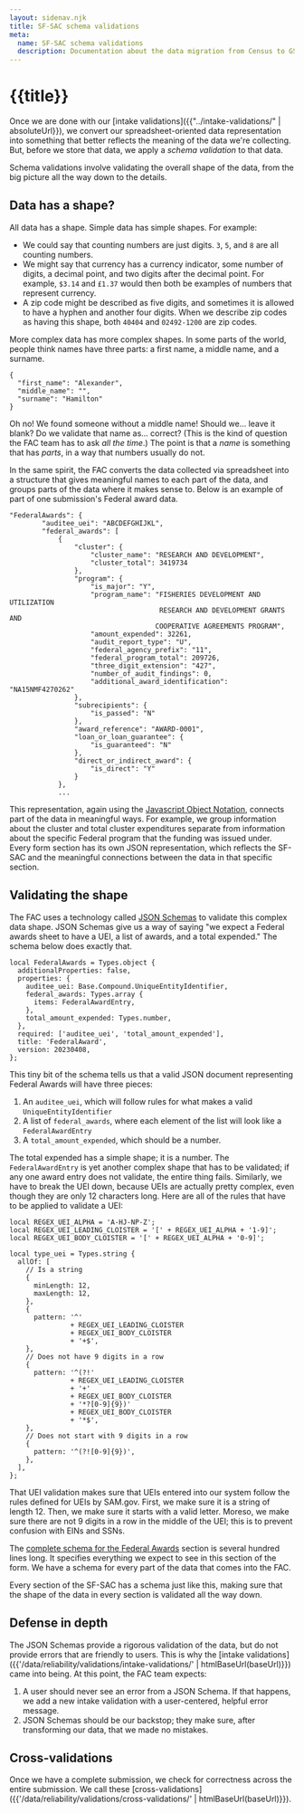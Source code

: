 ```yaml
---
layout: sidenav.njk
title: SF-SAC schema validations
meta:
  name: SF-SAC schema validations
  description: Documentation about the data migration from Census to GSA.
---
```


# {{title}}

Once we are done with our [intake validations]({{"../intake-validations/" | absoluteUrl}}), we convert our spreadsheet-oriented data representation into something that better reflects the meaning of the data we're collecting. But, before we store that data, we apply a *schema validation* to that data.

Schema validations involve validating the overall shape of the data, from the big picture all the way down to the details.

## Data has a shape?

All data has a shape. Simple data has simple shapes. For example:

* We could say that counting numbers are just digits. `3`, `5`, and `8` are all counting numbers.
* We might say that currency has a currency indicator, some number of digits, a decimal point, and two digits after the decimal point. For example, `$3.14` and <code>&pound;1.37</code> would then both be examples of numbers that represent currency.
* A zip code might be described as five digits, and sometimes it is allowed to have a hyphen and another four digits. When we describe zip codes as having this shape, both `40404` and `02492-1200` are zip codes.

More complex data has more complex shapes. In some parts of the world, people think names have three parts: a first name, a middle name, and a surname. 

```
{
  "first_name": "Alexander",
  "middle_name": "",
  "surname": "Hamilton"
}
```

Oh no! We found someone without a middle name! Should we... leave it blank? Do we validate that name as... correct? (This is the kind of question the FAC team has to ask *all the time*.) The point is that a *name* is something that has *parts*, in a way that numbers usually do not.

In the same spirit, the FAC converts the data collected via spreadsheet into a structure that gives meaningful names to each part of the data, and groups parts of the data where it makes sense to. Below is an example of part of one submission's Federal award data.

```
"FederalAwards": {
        "auditee_uei": "ABCDEFGHIJKL",
        "federal_awards": [
            {
                "cluster": {
                    "cluster_name": "RESEARCH AND DEVELOPMENT",
                    "cluster_total": 3419734
                },
                "program": {
                    "is_major": "Y",
                    "program_name": "FISHERIES DEVELOPMENT AND UTILIZATION 
                                     RESEARCH AND DEVELOPMENT GRANTS AND 
                                    COOPERATIVE AGREEMENTS PROGRAM",
                    "amount_expended": 32261,
                    "audit_report_type": "U",
                    "federal_agency_prefix": "11",
                    "federal_program_total": 209726,
                    "three_digit_extension": "427",
                    "number_of_audit_findings": 0,
                    "additional_award_identification": "NA15NMF4270262"
                },
                "subrecipients": {
                    "is_passed": "N"
                },
                "award_reference": "AWARD-0001",
                "loan_or_loan_guarantee": {
                    "is_guaranteed": "N"
                },
                "direct_or_indirect_award": {
                    "is_direct": "Y"
                }
            },
            ...
```

This representation, again using the [Javascript Object Notation](https://www.json.org/json-en.html), connects part of the data in meaningful ways. For example, we group information about the cluster and total cluster expenditures separate from information about the specific Federal program that the funding was issued under. Every form section has its own JSON representation, which reflects the SF-SAC and the meaningful connections between the data in that specific section.

## Validating the shape

The FAC uses a technology called [JSON Schemas](https://json-schema.org/) to validate this complex data shape. JSON Schemas give us a way of saying "we expect a Federal awards sheet to have a UEI, a list of awards, and a total expended." The schema below does exactly that.

```
local FederalAwards = Types.object {
  additionalProperties: false,
  properties: {
    auditee_uei: Base.Compound.UniqueEntityIdentifier,
    federal_awards: Types.array {
      items: FederalAwardEntry,
    },
    total_amount_expended: Types.number,
  },
  required: ['auditee_uei', 'total_amount_expended'],
  title: 'FederalAward',
  version: 20230408,
};
```

This tiny bit of the schema tells us that a valid JSON document representing Federal Awards will have three pieces: 

1. An `auditee_uei`, which will follow rules for what makes a valid `UniqueEntityIdentifier`
2. A list of `federal_awards`, where each element of the list will look like a `FederalAwardEntry`
3. A `total_amount_expended`, which should be a number.

The total expended has a simple shape; it is a number. The `FederalAwardEntry` is yet another complex shape that has to be validated; if any one award entry does not validate, the entire thing fails. Similarly, we have to break the UEI down, because UEIs are actually pretty complex, even though they are only 12 characters long. Here are all of the rules that have to be applied to validate a UEI:

```
local REGEX_UEI_ALPHA = 'A-HJ-NP-Z';
local REGEX_UEI_LEADING_CLOISTER = '[' + REGEX_UEI_ALPHA + '1-9]';
local REGEX_UEI_BODY_CLOISTER = '[' + REGEX_UEI_ALPHA + '0-9]';

local type_uei = Types.string {
  allOf: [
    // Is a string
    {
      minLength: 12,
      maxLength: 12,
    },
    {
      pattern: '^'
               + REGEX_UEI_LEADING_CLOISTER
               + REGEX_UEI_BODY_CLOISTER
               + '+$',
    },
    // Does not have 9 digits in a row
    {
      pattern: '^(?!'
               + REGEX_UEI_LEADING_CLOISTER
               + '+'
               + REGEX_UEI_BODY_CLOISTER
               + '*?[0-9]{9})'
               + REGEX_UEI_BODY_CLOISTER
               + '*$',
    },
    // Does not start with 9 digits in a row
    {
      pattern: '^(?![0-9]{9})',
    },
  ],
};
```

That UEI validation makes sure that UEIs entered into our system follow the rules defined for UEIs by SAM.gov. First, we make sure it is a string of length 12. Then, we make sure it starts with a valid letter. Moreso, we make sure there are not 9 digits in a row in the middle of the UEI; this is to prevent confusion with EINs and SSNs. 

The [complete schema for the Federal Awards](https://github.com/GSA-TTS/FAC/blob/826167b1e4142f6723177a161e60858053a99c16/backend/schemas/source/sections/FederalAwards.schema.jsonnet) section is several hundred lines long. It specifies everything we expect to see in this section of the form. We have a schema for every part of the data that comes into the FAC.

Every section of the SF-SAC has a schema just like this, making sure that the shape of the data in every section is validated all the way down.

## Defense in depth

The JSON Schemas provide a rigorous validation of the data, but do not provide errors that are friendly to users. This is why the [intake validations]({{'/data/reliability/validations/intake-validations/' | htmlBaseUrl(baseUrl)}}) came into being. At this point, the FAC team expects:

1. A user should never see an error from a JSON Schema. If that happens, we add a new intake validation with a user-centered, helpful error message.
2. JSON Schemas should be our backstop; they make sure, after transforming our data, that we made no mistakes.

## Cross-validations

Once we have a complete submission, we check for correctness across the entire submission. We call these [cross-validations]({{'/data/reliability/validations/cross-validations/' | htmlBaseUrl(baseUrl)}}).